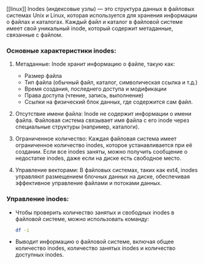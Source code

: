 [[linux]]
Inodes (индексовые узлы) — это структура данных в файловых системах Unix и Linux, которая используется для хранения информации о файлах и каталогах. Каждый файл и каталог в файловой системе имеет свой уникальный inode, который содержит метаданные, связанные с файлом.

### Основные характеристики inodes:

1. Метаданные: Inode хранит информацию о файле, такую как:
   - Размер файла
   - Тип файла (обычный файл, каталог, символическая ссылка и т.д.)
   - Время создания, последнего доступа и модификации
   - Права доступа (чтение, запись, выполнение)
   - Ссылки на физический блок данных, где содержится сам файл.

2. Отсутствие имени файла: Inode не содержит информации о имени файла. Файловая система связывает имя файла с его inode через специальные структуры (например, каталоги).

3. Ограниченное количество: Каждая файловая система имеет ограниченное количество inodes, которое устанавливается при её создании. Если все inodes заняты, можно получить сообщение о недостатке inodes, даже если на диске есть свободное место.

4. Управление векторами: В файловых системах, таких как ext4, inodes управляют размещением блочных данных на диске, обеспечивая эффективное управление файлами и потоками данных.

### Управление inodes:

- Чтобы проверить количество занятых и свободных inodes в файловой системе, можно использовать команду:
  ```bash
  df -i
  ```

- Выводит информацию о файловой системе, включая общее количество inodes, количество занятых inodes и количество доступных inodes.